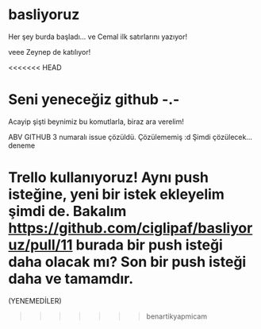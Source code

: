 ﻿# basliyoruz
Her şey burda başladı...
ve Cemal ilk satırlarını yazıyor!

veee Zeynep de katılıyor!

<<<<<<< HEAD
# Seni yeneceğiz github -.- #

Acayip şişti beynimiz bu komutlarla, biraz ara verelim!


ABV GITHUB
3 numaralı issue çözüldü.
Çözülememiş :d Şimdi çözülecek...
deneme

Trello kullanıyoruz!
Aynı push isteğine, yeni bir istek ekleyelim şimdi de.
Bakalım https://github.com/ciglipaf/basliyoruz/pull/11
burada bir push isteği daha olacak mı?
Son bir push isteği daha ve tamamdır.
=======

(YENEMEDİLER)
>>>>>>> benartikyapmicam
